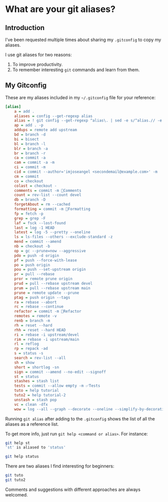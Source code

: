 # What are your git aliases?

## Introduction

I've been requested multiple times about sharing my `.gitconfig` to copy my aliases.

I use git aliases for two reasons:

1. To improve productivity.
2. To remember interesting `git` commands and learn from them.

## My Gitconfig

These are my aliases included in my `~/.gitconfig` file for your reference:

```ini
[alias]
    a = add .
    aliases = config --get-regexp alias
    alias = ! git config --get-regexp ^alias\. | sed -e s/^alias.// -e s/\ /\ $(printf "\043")--\>\ / | column -t -s $(printf "\043") | sort -k 1
    ap = add . -p
    addups = remote add upstream
    bd = branch -d
    bi = bisect
    bl = branch -l
    blr = branch -a
    br = branch -r
    ca = commit -a
    cam = commit -a -m
    ci = commit -m
    cid = commit --author='imjoseangel <secondemail@example.com>' -m
    cm = commit
    co = checkout
    colast = checkout -
    comments = commit -m 📒Comments
    count = rev-list --count devel
    db = branch -D
    forgetAbout = rm --cached
    formatting = commit -m 💅Formatting
    fp = fetch -p
    grep = grep -F
    laf = fsck --lost-found
    last = log -1 HEAD
    latest = log -5 --pretty --oneline
    ls = ls-files --others --exclude-standard -z
    mend = commit --amend
    nb = checkout -b
    op = gc --prune=now --aggressive
    pdo = push -d origin
    pf = push --force-with-lease
    po = push origin
    pou = push --set-upstream origin
    pr = pull --rebase
    pror = remote prune origin
    prud = pull --rebase upstream devel
    prum = pull --rebase upstream main
    prune = remote update --prune
    ptag = push origin --tags
    ra = rebase --abort
    rc = rebase --continue
    refactor = commit -m 👷Refactor
    remotes = remote -v
    renb = branch -m
    rh = reset --hard
    rhh = reset --hard HEAD
    ri = rebase -i upstream/devel
    rim = rebase -i upstream/main
    rl = reflog
    rp = repack -ad
    s = status -s
    search = rev-list --all
    sh = show
    short = shortlog -sn
    sign = commit --amend --no-edit --signoff
    st = status
    stashes = stash list
    tests = commit --allow empty -m ✅Tests
    tuto = help tutorial
    tuto2 = help tutorial-2
    unstash = stash pop
    vc = clean -dfx
    wow = log --all --graph --decorate --oneline --simplify-by-decoration
```

Running `git alias` after adding to the `.gitconfig` shows the list of all the aliases as a reference list.

To get more info, just run `git help <command or alias>`. For instance:

```sh
git help st
'st' is aliased to 'status'
```

```sh
git help status
```

There are two aliases I find interesting for beginners:

```sh
git tuto
git tuto2
```

Comments and suggestions with different approaches are always welcomed.

